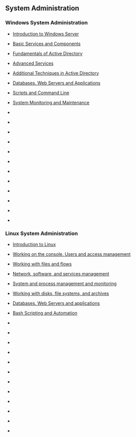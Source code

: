## System Administration

### Windows System Administration
* [Introduction to Windows Server](https://www.youtube.com/watch?v=_GbclxDbuLA)
* [Basic Services and Components](https://www.youtube.com/watch?v=BfQ7BEBLYWE)
* [Fundamentals of Active Directory](https://www.youtube.com/watch?v=Qc8NSKsPYts)
* [Advanced Services](https://www.youtube.com/watch?v=b6FqCaL5Tqo)
* [Additional Techniques in Active Directory](https://www.youtube.com/watch?v=EaGR1Fa1yYc)
* [Databases. Web Servers and Applications](https://www.youtube.com/watch?v=fH_Ds7CmRmA)
* [Scripts and Command Line](https://www.youtube.com/watch?v=tE16rt7DZHE)
* [System Monitoring and Maintenance](https://www.youtube.com/watch?v=GpPXepJFDNA)

* []()
* []()
* []()
* []()
* []()
* []()
* []()
* []()
* []()
* []()
* []()
* []()
### Linux System Administration
* [Introduction to Linux](https://youtu.be/7jc76LguZfI)
* [Working on the console. Users and access management](https://www.youtube.com/watch?v=C0318LSrTWs)
* [Working with files and flows](https://youtu.be/v4XcRaDH6j4)
* [Network, software, and services management](https://youtu.be/Vqo4rbThfV4)
* [System and process management and monitoring](https://www.youtube.com/watch?v=KQN5RKwtrto)
* [Working with disks, file systems, and archives](https://youtu.be/z15JZQxRs4g)
* [Databases. Web Servers and applications](https://youtu.be/fGTXoQByiMQ)
* [Bash Scripting and Automation](https://youtu.be/0__ApLxXNTM)

* []()
* []()
* []()
* []()
* []()
* []()
* []()
* []()
* []()
* []()
* []()
* []()
